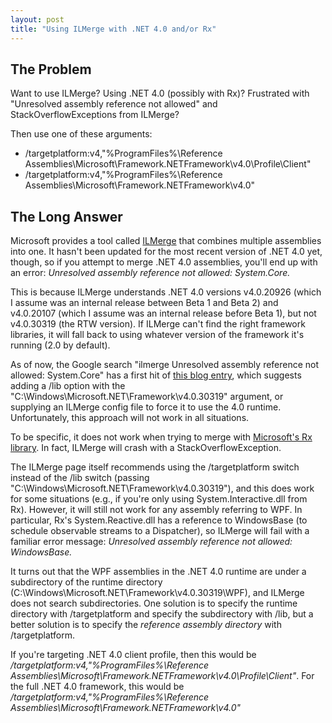```yaml
---
layout: post
title: "Using ILMerge with .NET 4.0 and/or Rx"
---
```

## The Problem

Want to use ILMerge? Using .NET 4.0 (possibly with Rx)? Frustrated with "Unresolved assembly reference not allowed" and StackOverflowExceptions from ILMerge?

Then use one of these arguments:

- /targetplatform:v4,"%ProgramFiles%\Reference Assemblies\Microsoft\Framework\.NETFramework\v4.0\Profile\Client"
- /targetplatform:v4,"%ProgramFiles%\Reference Assemblies\Microsoft\Framework\.NETFramework\v4.0"

## The Long Answer

Microsoft provides a tool called [ILMerge](http://research.microsoft.com/en-us/people/mbarnett/ilmerge.aspx) that combines multiple assemblies into one. It hasn't been updated for the most recent version of .NET 4.0 yet, though, so if you attempt to merge .NET 4.0 assemblies, you'll end up with an error: _Unresolved assembly reference not allowed: System.Core._

This is because ILMerge understands .NET 4.0 versions v4.0.20926 (which I assume was an internal release between Beta 1 and Beta 2) and v4.0.20107 (which I assume was an internal release before Beta 1), but not v4.0.30319 (the RTW version). If ILMerge can't find the right framework libraries, it will fall back to using whatever version of the framework it's running (2.0 by default).

As of now, the Google search "ilmerge Unresolved assembly reference not allowed: System.Core" has a first hit of [this blog entry](http://geekswithblogs.net/michelotti/archive/2010/06/02/ilmerge---unresolved-assembly-reference-not-allowed-system.core.aspx), which suggests adding a /lib option with the "C:\Windows\Microsoft.NET\Framework\v4.0.30319" argument, or supplying an ILMerge config file to force it to use the 4.0 runtime. Unfortunately, this approach will not work in all situations.

To be specific, it does not work when trying to merge with [Microsoft's Rx library](http://msdn.microsoft.com/en-us/devlabs/ee794896.aspx?WT.mc_id=DT-MVP-5000058). In fact, ILMerge will crash with a StackOverflowException.

The ILMerge page itself recommends using the /targetplatform switch instead of the /lib switch (passing "C:\Windows\Microsoft.NET\Framework\v4.0.30319"), and this does work for some situations (e.g., if you're only using System.Interactive.dll from Rx). However, it will still not work for any assembly referring to WPF. In particular, Rx's System.Reactive.dll has a reference to WindowsBase (to schedule observable streams to a Dispatcher), so ILMerge will fail with a familiar error message: _Unresolved assembly reference not allowed: WindowsBase._

It turns out that the WPF assemblies in the .NET 4.0 runtime are under a subdirectory of the runtime directory (C:\Windows\Microsoft.NET\Framework\v4.0.30319\WPF), and ILMerge does not search subdirectories. One solution is to specify the runtime directory with /targetplatform and specify the subdirectory with /lib, but a better solution is to specify the _reference assembly directory_ with /targetplatform.

If you're targeting .NET 4.0 client profile, then this would be _/targetplatform:v4,"%ProgramFiles%\Reference Assemblies\Microsoft\Framework\.NETFramework\v4.0\Profile\Client"_. For the full .NET 4.0 framework, this would be _/targetplatform:v4,"%ProgramFiles%\Reference Assemblies\Microsoft\Framework\.NETFramework\v4.0"_

